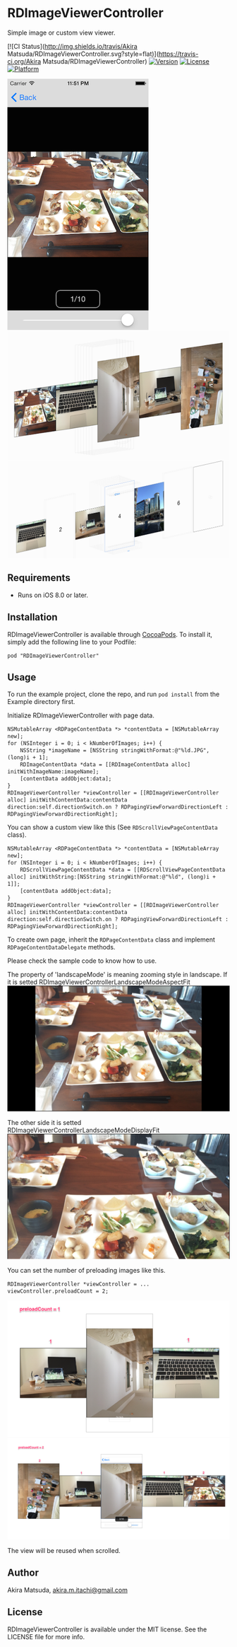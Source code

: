 # RDImageViewerController

Simple image or custom view viewer.

[![CI Status](http://img.shields.io/travis/Akira Matsuda/RDImageViewerController.svg?style=flat)](https://travis-ci.org/Akira Matsuda/RDImageViewerController)
[![Version](https://img.shields.io/cocoapods/v/RDImageViewerController.svg?style=flat)](http://cocoadocs.org/docsets/RDImageViewerController)
[![License](https://img.shields.io/cocoapods/l/RDImageViewerController.svg?style=flat)](http://cocoadocs.org/docsets/RDImageViewerController)
[![Platform](https://img.shields.io/cocoapods/p/RDImageViewerController.svg?style=flat)](http://cocoadocs.org/docsets/RDImageViewerController)

![](https://raw.githubusercontent.com/0x0c/RDImageViewerController/master/Example/Screenshot/1.png)
![](https://raw.githubusercontent.com/0x0c/RDImageViewerController/master/Example/Screenshot/2.png)
![](https://raw.githubusercontent.com/0x0c/RDImageViewerController/master/Example/Screenshot/view_and_image.png)

## Requirements
- Runs on iOS 8.0 or later.


## Installation

RDImageViewerController is available through [CocoaPods](http://cocoapods.org). To install
it, simply add the following line to your Podfile:

    pod "RDImageViewerController"

## Usage

To run the example project, clone the repo, and run `pod install` from the Example directory first.

Initialize RDImageViewerController with page data.

	NSMutableArray <RDPageContentData *> *contentData = [NSMutableArray new];
	for (NSInteger i = 0; i < kNumberOfImages; i++) {
		NSString *imageName = [NSString stringWithFormat:@"%ld.JPG", (long)i + 1];
		RDImageContentData *data = [[RDImageContentData alloc] initWithImageName:imageName];
		[contentData addObject:data];
	}
	RDImageViewerController *viewController = [[RDImageViewerController alloc] initWithContentData:contentData direction:self.directionSwitch.on ? RDPagingViewForwardDirectionLeft : RDPagingViewForwardDirectionRight];

You can show a custom view like this (See `RDScrollViewPageContentData` class).

	NSMutableArray <RDPageContentData *> *contentData = [NSMutableArray new];
	for (NSInteger i = 0; i < kNumberOfImages; i++) {
		RDScrollViewPageContentData *data = [[RDScrollViewPageContentData alloc] initWithString:[NSString stringWithFormat:@"%ld", (long)i + 1]];
		[contentData addObject:data];
	}
	RDImageViewerController *viewController = [[RDImageViewerController alloc] initWithContentData:contentData direction:self.directionSwitch.on ? RDPagingViewForwardDirectionLeft : RDPagingViewForwardDirectionRight];

To create own page, inherit the `RDPageContentData` class and implement `RDPageContentDataDelegate` methods.

Please check the sample code to know how to use.

The property of 'landscapeMode' is meaning zooming style in landscape.
If it is setted RDImageViewerControllerLandscapeModeAspectFit
![](https://raw.githubusercontent.com/0x0c/RDImageViewerController/master/Example/Screenshot/aspect.png)

The other side it is setted RDImageViewerControllerLandscapeModeDisplayFit
![](https://raw.githubusercontent.com/0x0c/RDImageViewerController/master/Example/Screenshot/display.png)

You can set the number of preloading images like this.

	RDImageViewerController *viewController = ...
	viewController.preloadCount = 2;

![](https://raw.githubusercontent.com/0x0c/RDImageViewerController/master/Example/Screenshot/3.png)
![](https://raw.githubusercontent.com/0x0c/RDImageViewerController/master/Example/Screenshot/4.png)

The view will be reused when scrolled.

## Author

Akira Matsuda, akira.m.itachi@gmail.com

## License

RDImageViewerController is available under the MIT license. See the LICENSE file for more info.


